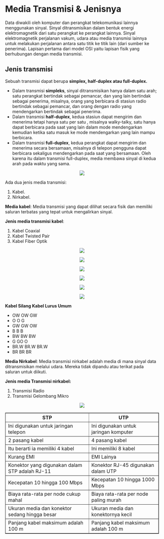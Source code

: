 # Media Transmisi & Jenisnya
Data diwakili oleh komputer dan perangkat telekomunikasi lainnya menggunakan sinyal. Sinyal ditransmisikan dalam bentuk energi elektromagnetik dari satu perangkat ke perangkat lainnya. Sinyal elektromagnetik perjalanan vakum, udara atau media transmisi lainnya untuk melakukan perjalanan antara satu titik ke titik lain (dari sumber ke penerima). Lapisan pertama dari model OSI yaitu lapisan fisik yang berhubungan dengan media transmisi.

## Jenis transmisi
Sebuah transmisi dapat berupa <b>simplex, half-duplex atau full-duplex.</b>
<ul>
<li>Dalam transmisi <b>simpleks</b>, sinyal ditransmisikan hanya dalam satu arah; satu perangkat bertindak sebagai pemancar, dan yang lain bertindak sebagai penerima, misalnya, orang yang berbicara di stasiun radio bertindak sebagai pemancar, dan orang dengan radio yang mendengarkan bertindak sebagai penerima.</li>

<li>Dalam transmisi <b>half-duplex</b>, kedua stasiun dapat mengirim dan menerima tetapi hanya satu per satu , misalnya walky-talky, satu hanya dapat berbicara pada saat yang lain dalam mode mendengarkan kemudian ketika satu masuk ke mode mendengarkan yang lain mampu berbicara.</li>

<li>Dalam transmisi <b>full-duplex</b>, kedua perangkat dapat mengirim dan menerima secara bersamaan, misalnya di telepon pengguna dapat berbicara sekaligus mendengarkan pada saat yang bersamaan. Oleh karena itu dalam transmisi full-duplex, media membawa sinyal di kedua arah pada waktu yang sama.</li>
</ul>

<p align="center"><img src="https://drive.google.com/uc?export=view&id=1bewHtrVwCss5nUgViZKbq2AVkv6iD1Ef"></p>

Ada dua jenis media transmisi:

1. Kabel. 
2. Nirkabel.

<b>Media kabel</b>: Media transmisi yang dapat dilihat secara fisik dan memiliki saluran terbatas yang tepat untuk mengalirkan sinyal.

<b>Jenis media transmisi kabel</b>:                       
1. Kabel Coaxial 
2. Kabel Twisted Pair 
3. Kabel Fiber Optik

<p align="center"><img src="https://drive.google.com/uc?export=view&id=1uJhifmCyK3kJahtOoeDkl0NyKMTXNIA6"></p>
<p align="center"><img src="https://drive.google.com/uc?export=view&id=1RnYDPoKikUvcxhdncHHFfLvtCafpKiAg"></p>
<p align="center"><img src="https://drive.google.com/uc?export=view&id=1fbb4c7BwVw4lFl1OWcBe5LYa3ohd2xas"></p>
<p align="center"><img src="https://drive.google.com/uc?export=view&id=1cIypUIWwQl9tjNog9y-uPOe_RRFdCMdb"></p>
<p align="center"><img src="https://drive.google.com/uc?export=view&id=1pmeSLLeMzQqfNg5RPjheKSmFCK4LemCC"></p>
<p align="center"><img src="https://drive.google.com/uc?export=view&id=1zrOWa0iUmKy7Ziwen-hT84bKKJtPtcpg"></p>

<b>Kabel Silang Kabel Lurus Umum</b>
<ul>
  <li>OW OW GW</li>
  <li>O O G</li>
  <li>GW GW OW  </li>  
  <li>B B B</li>
  <li>BW BW BW</li>
  <li>G GO O</li>
  <li>BR.W BR.W BR.W</li>
  <li>BR BR BR</li>
</ul>

<b>Media Nirkabel</b>: Media transmisi nirkabel adalah media di mana sinyal data ditransmisikan melalui udara. Mereka tidak dipandu atau terikat pada saluran untuk diikuti.

<b>Jenis media Transmisi nirkabel:</b>

1. Transmisi Radio
2. Transmisi Gelombang Mikro

<p align="center"><img src="https://drive.google.com/uc?export=view&id=14m_sJy2YiX8xp0t5MNWaSrrtdPAiCJS2"></p>

 <table border="1" cellpadding="10">
        <tr>
        <th>STP</th> <th>UTP</th>
        </tr> 
        <tr>
            <td>Ini digunakan untuk jaringan telepon	</td>
            <td>Ini digunakan untuk jaringan komputer</td>
        </tr>
        <tr>
            <td>2 pasang kabel	</td>
            <td>4 pasang kabel	</td>
        </tr>
        <tr>
            <td>Itu berarti ia memiliki 4 kabel	</td>
            <td>Ini memiliki 8 kabel</td>
        </tr>
        <tr>
            <td>Kurang EMI	</td>
            <td>EMI Lainya</td>
        </tr>
        <tr>
            <td>Konektor yang digunakan dalam STP adalah RJ-11</td>
            <td>Konektor RJ-45 digunakan dalam UTP</td>
        </tr>
        <tr>
            <td>Kecepatan 10 hingga 100 Mbps</td>
            <td>Kecepatan 10 hingga 1000 Mbps</td>
        </tr>
        <tr>
            <td>Biaya rata-rata per node cukup mahal</td>
            <td>Biaya rata-rata per node paling murah</td>
        </tr>
        <tr>
            <td>Ukuran media dan konektor sedang hingga besar</td>
            <td>	Ukuran media dan konektornya kecil</td>
        </tr>
        <tr>
            <td>Panjang kabel maksimum adalah 100 m</td>
            <td>Panjang kabel maksimum adalah 100 m</td>
        </tr>
 </table>







